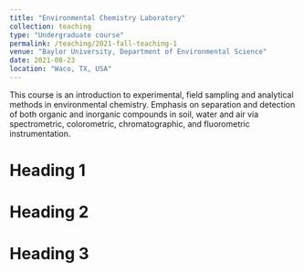 ```yaml
---
title: "Environmental Chemistry Laboratory"
collection: teaching
type: "Undergraduate course"
permalink: /teaching/2021-fall-teaching-1
venue: "Baylor University, Department of Environmental Science"
date: 2021-08-23
location: "Waco, TX, USA"
---
```


This course is an introduction to experimental, field sampling and analytical methods in environmental chemistry. Emphasis on separation and detection of both organic and inorganic compounds in soil, water and air via spectrometric, colorometric, chromatographic, and fluorometric instrumentation.

Heading 1
======

Heading 2
======

Heading 3
======

